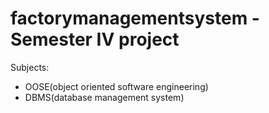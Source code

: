 # factorymanagementsystem - Semester IV project

Subjects:

- OOSE(object oriented software engineering)
- DBMS(database management system)

